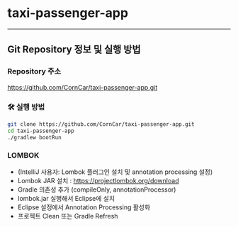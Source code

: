 # taxi-passenger-app
- - -
## Git Repository 정보 및 실행 방법

###  Repository 주소
https://github.com/CornCar/taxi-passenger-app.git

### 🛠️ 실행 방법

```bash
git clone https://github.com/CornCar/taxi-passenger-app.git
cd taxi-passenger-app
./gradlew bootRun
```

### LOMBOK 
- (IntelliJ 사용자: Lombok 플러그인 설치 및 annotation processing 설정)
- Lombok JAR 설치 : https://projectlombok.org/download
- Gradle 의존성 추가 (compileOnly, annotationProcessor)
- lombok.jar 실행해서 Eclipse에 설치
- Eclipse 설정에서 Annotation Processing 활성화
- 프로젝트 Clean 또는 Gradle Refresh

